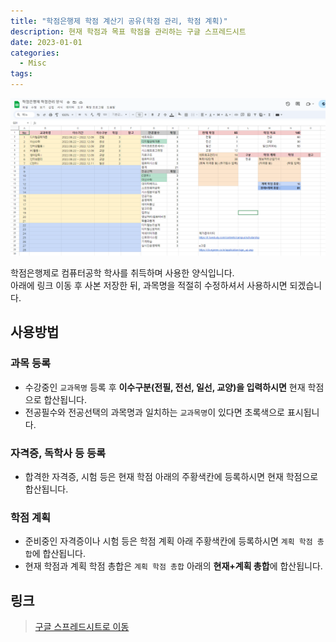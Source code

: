 ```yaml
---
title: "학점은행제 학점 계산기 공유(학점 관리, 학점 계획)"
description: 현재 학점과 목표 학점을 관리하는 구글 스프레드시트
date: 2023-01-01
categories:
  - Misc
tags:
---
```


![미리보기](1.png)

학점은행제로 컴퓨터공학 학사를 취득하며 사용한 양식입니다.  
아래에 링크 이동 후 사본 저장한 뒤, 과목명을 적절히 수정하셔서 사용하시면 되겠습니다.

## 사용방법

### 과목 등록

- 수강중인 `교과목명` 등록 후 **이수구분(전필, 전선, 일선, 교양)을 입력하시면** 현재 학점으로 합산됩니다.
- 전공필수와 전공선택의 과목명과 일치하는 `교과목명`이 있다면 초록색으로 표시됩니다.

### 자격증, 독학사 등 등록

- 합격한 자격증, 시험 등은 현재 학점 아래의 주황색칸에 등록하시면 현재 학점으로 합산됩니다.

### 학점 계획

- 준비중인 자격증이나 시험 등은 학점 계획 아래 주황색칸에 등록하시면 `계획 학점 총합`에 합산됩니다.
- 현재 학점과 계획 학점 총합은 `계획 학점 총합` 아래의 **현재+계획 총합**에 합산됩니다.

## 링크

> [구글 스프레드시트로 이동](https://docs.google.com/spreadsheets/d/1IU_PUeJZEuRvYR_3UjWeUG9HPrKigT__WWFM0tBSu1g/edit?usp=sharing)

